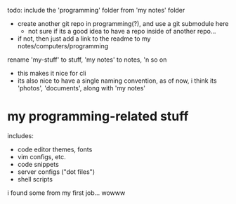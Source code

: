 todo:
include the 'programming' folder from 'my notes' folder
  - create another git repo in programming(?), and use a git submodule here
    - not sure if its a good idea to have a repo inside of another repo...
  - if not, then just add a link to the readme to my notes/computers/programming


rename 'my-stuff' to stuff, 'my notes' to notes, 'n so on
  - this makes it nice for cli
  - its also nice to have a single naming convention, as of now, i think its 'photos', 'documents', along with 'my notes'

# my programming-related stuff
includes:  
 - code editor themes, fonts
 - vim configs, etc.
 - code snippets
 - server configs ("dot files")
 - shell scripts

i found some from my first job... wowww

